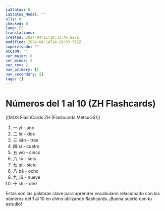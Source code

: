 ```yaml
---
iaStatus: 0
iaStatus_Model: ""
a11y: 0
checked: 0
lang: ES
translations: 
created: 2024-04-11T18:33:40.617Z
modified: 2024-04-14T14:29:03.332Z
supervisado: ""
ACCION: ""
ver_major: 0
ver_minor: 2
ver_rev: 2
nav_primary: []
nav_secondary: []
tags: []
---
```

# Números del 1 al 10 (ZH Flashcards)

[[MOS FlashCards ZH (Flashcards MetsuOS)]]

1. 一 yī - uno
2. 二 èr - dos
3. 三 sān - tres
4. 四 sì - cuatro
5. 五 wǔ - cinco
6. 六 liù - seis
7. 七 qī - siete
8. 八 bā - ocho
9. 九 jiǔ - nueve
10. 十 shí - diez

Estas son las palabras clave para aprender vocabulario relacionado con los números del 1 al 10 en chino utilizando flashcards. ¡Buena suerte con tu estudio!
